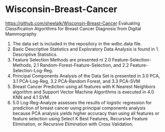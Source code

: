 # Wisconsin-Breast-Cancer
https://github.com/sheelalk/Wisconsin-Breast-Cancer
Evaluating Classification Algorithms for Breast Cancer Diagnosis from Digital Mammography
1. The data set is included in the repository in the wdbc.data file.
2. Basic Descriptive Statistics and Exploratory Data Analysis is found in 1. Descriptive Statistics.
3. Feature Selection Methods are presented ni 2.0 Feature-Selection-Methods, 2.1 Random-Forest-Feature-Selection, and 2.2 Feature-Selection-Log-Reg.
4. Principal Components Analysis of the Data Set is presented in 3.0 PCA, 3.1 PCA-Log-Reg, 3.2 PCA-Random Forest, and 3.3 PCA-SVM
5. Breast Cancer Prediction using all features with K Nearest Neighbors algorithm and Support Vector Machine Algorithms is executed in 4.0 KNN and 4.1 SVM.
6. 5.0 Log-Reg-Analyze assesses the results of logistic regression for prediction of breast cancer using principal components analysis because PCA analysis yields higher accuracy than using all features or feature selection using Select K Best Features, Recursive Feature Elimination, or Recursive Elimination with Cross Validation. 

